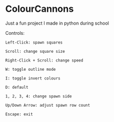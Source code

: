 # ColourCannons

Just a fun project I made in python during school

Controls:

	Left-Click: spawn squares

	Scroll: change square size

	Right-Click + Scroll: change speed

	W: toggle outline mode

	I: toggle invert colours

	D: default

	1, 2, 3, 4: change spawn side

	Up/Down Arrow: adjust spawn row count

	Escape: exit
